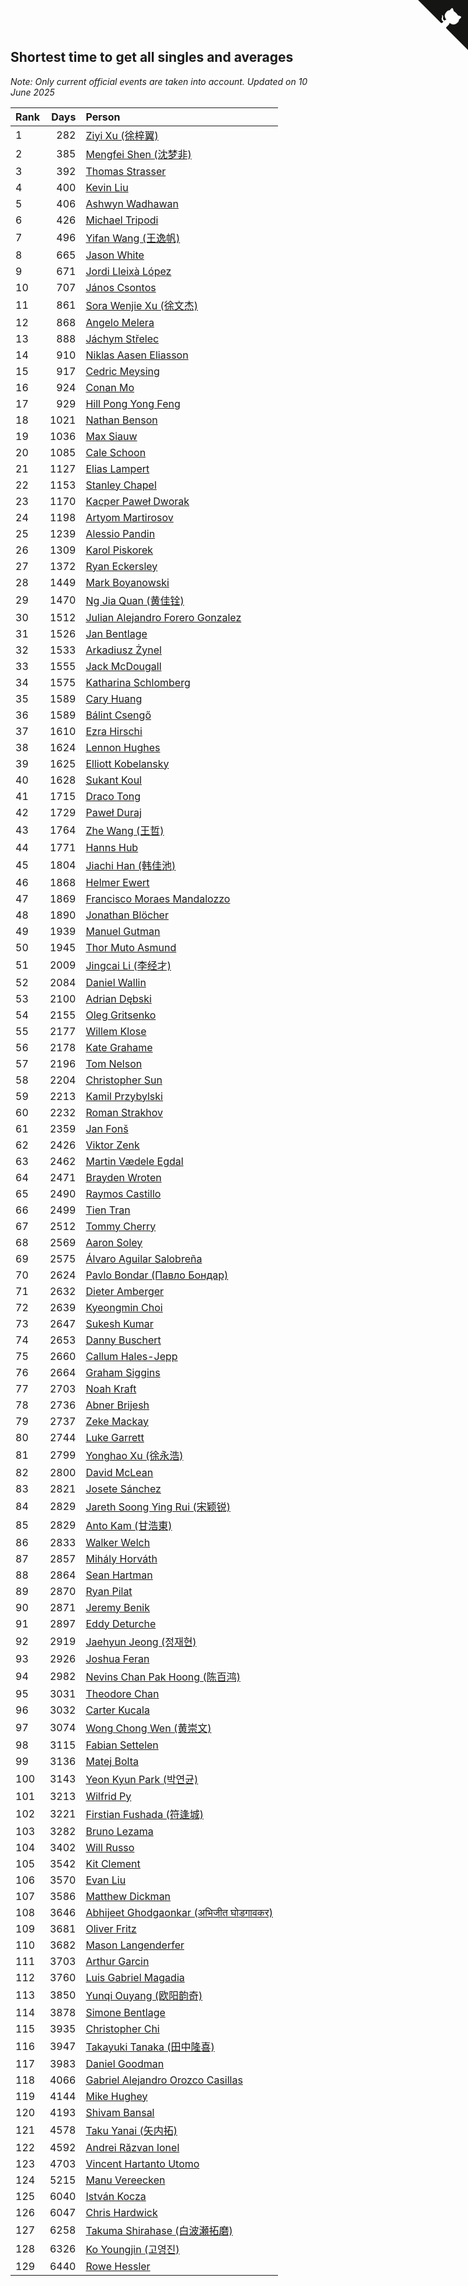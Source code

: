 ## Shortest time to get all singles and averages

*Note: Only current official events are taken into account.*
*Updated on 10 June 2025*

| Rank | Days | Person |
| :--- | ---: | :--- |
| 1 | 282 | [Ziyi Xu (徐梓翼)](https://www.worldcubeassociation.org/persons/2023XUZI01) |
| 2 | 385 | [Mengfei Shen (沈梦非)](https://www.worldcubeassociation.org/persons/2018SHEN07) |
| 3 | 392 | [Thomas Strasser](https://www.worldcubeassociation.org/persons/2022STRA10) |
| 4 | 400 | [Kevin Liu](https://www.worldcubeassociation.org/persons/2023LIUK02) |
| 5 | 406 | [Ashwyn Wadhawan](https://www.worldcubeassociation.org/persons/2022WADH02) |
| 6 | 426 | [Michael Tripodi](https://www.worldcubeassociation.org/persons/2021TRIP01) |
| 7 | 496 | [Yifan Wang (王逸帆)](https://www.worldcubeassociation.org/persons/2017WANY29) |
| 8 | 665 | [Jason White](https://www.worldcubeassociation.org/persons/2016WHIT16) |
| 9 | 671 | [Jordi Lleixà López](https://www.worldcubeassociation.org/persons/2023LOPE09) |
| 10 | 707 | [János Csontos](https://www.worldcubeassociation.org/persons/2022CSON01) |
| 11 | 861 | [Sora Wenjie Xu (徐文杰)](https://www.worldcubeassociation.org/persons/2016XUWE02) |
| 12 | 868 | [Angelo Melera](https://www.worldcubeassociation.org/persons/2022MELE01) |
| 13 | 888 | [Jáchym Střelec](https://www.worldcubeassociation.org/persons/2022STRE03) |
| 14 | 910 | [Niklas Aasen Eliasson](https://www.worldcubeassociation.org/persons/2021ELIA01) |
| 15 | 917 | [Cedric Meysing](https://www.worldcubeassociation.org/persons/2017MEYS02) |
| 16 | 924 | [Conan Mo](https://www.worldcubeassociation.org/persons/2020MOCO01) |
| 17 | 929 | [Hill Pong Yong Feng](https://www.worldcubeassociation.org/persons/2017FENG10) |
| 18 | 1021 | [Nathan Benson](https://www.worldcubeassociation.org/persons/2022BENS01) |
| 19 | 1036 | [Max Siauw](https://www.worldcubeassociation.org/persons/2017SIAU02) |
| 20 | 1085 | [Cale Schoon](https://www.worldcubeassociation.org/persons/2014SCHO02) |
| 21 | 1127 | [Elias Lampert](https://www.worldcubeassociation.org/persons/2021LAMP01) |
| 22 | 1153 | [Stanley Chapel](https://www.worldcubeassociation.org/persons/2016CHAP04) |
| 23 | 1170 | [Kacper Paweł Dworak](https://www.worldcubeassociation.org/persons/2020DWOR01) |
| 24 | 1198 | [Artyom Martirosov](https://www.worldcubeassociation.org/persons/2016MART29) |
| 25 | 1239 | [Alessio Pandin](https://www.worldcubeassociation.org/persons/2021PAND01) |
| 26 | 1309 | [Karol Piskorek](https://www.worldcubeassociation.org/persons/2021PISK01) |
| 27 | 1372 | [Ryan Eckersley](https://www.worldcubeassociation.org/persons/2019ECKE02) |
| 28 | 1449 | [Mark Boyanowski](https://www.worldcubeassociation.org/persons/2014BOYA01) |
| 29 | 1470 | [Ng Jia Quan (黄佳铨)](https://www.worldcubeassociation.org/persons/2015QUAN03) |
| 30 | 1512 | [Julian Alejandro Forero Gonzalez](https://www.worldcubeassociation.org/persons/2018GONZ30) |
| 31 | 1526 | [Jan Bentlage](https://www.worldcubeassociation.org/persons/2010BENT01) |
| 32 | 1533 | [Arkadiusz Żynel](https://www.worldcubeassociation.org/persons/2018ZYNE01) |
| 33 | 1555 | [Jack McDougall](https://www.worldcubeassociation.org/persons/2020MCDO01) |
| 34 | 1575 | [Katharina Schlomberg](https://www.worldcubeassociation.org/persons/2020SCHL01) |
| 35 | 1589 | [Cary Huang](https://www.worldcubeassociation.org/persons/2015HUAN48) |
| 36 | 1589 | [Bálint Csengő](https://www.worldcubeassociation.org/persons/2019CSEN01) |
| 37 | 1610 | [Ezra Hirschi](https://www.worldcubeassociation.org/persons/2019HIRS01) |
| 38 | 1624 | [Lennon Hughes](https://www.worldcubeassociation.org/persons/2017HUGH04) |
| 39 | 1625 | [Elliott Kobelansky](https://www.worldcubeassociation.org/persons/2019KOBE03) |
| 40 | 1628 | [Sukant Koul](https://www.worldcubeassociation.org/persons/2014KOUL01) |
| 41 | 1715 | [Draco Tong](https://www.worldcubeassociation.org/persons/2020TONG02) |
| 42 | 1729 | [Paweł Duraj](https://www.worldcubeassociation.org/persons/2016DURA09) |
| 43 | 1764 | [Zhe Wang (王哲)](https://www.worldcubeassociation.org/persons/2019WANZ21) |
| 44 | 1771 | [Hanns Hub](https://www.worldcubeassociation.org/persons/2013HUBH01) |
| 45 | 1804 | [Jiachi Han (韩佳池)](https://www.worldcubeassociation.org/persons/2014HANJ02) |
| 46 | 1868 | [Helmer Ewert](https://www.worldcubeassociation.org/persons/2015EWER01) |
| 47 | 1869 | [Francisco Moraes Mandalozzo](https://www.worldcubeassociation.org/persons/2017MAND13) |
| 48 | 1890 | [Jonathan Blöcher](https://www.worldcubeassociation.org/persons/2018BLOC01) |
| 49 | 1939 | [Manuel Gutman](https://www.worldcubeassociation.org/persons/2017GUTM01) |
| 50 | 1945 | [Thor Muto Asmund](https://www.worldcubeassociation.org/persons/2017ASMU01) |
| 51 | 2009 | [Jingcai Li (李经才)](https://www.worldcubeassociation.org/persons/2019LIJI25) |
| 52 | 2084 | [Daniel Wallin](https://www.worldcubeassociation.org/persons/2013WALL03) |
| 53 | 2100 | [Adrian Dębski](https://www.worldcubeassociation.org/persons/2017DEBS01) |
| 54 | 2155 | [Oleg Gritsenko](https://www.worldcubeassociation.org/persons/2011GRIT01) |
| 55 | 2177 | [Willem Klose](https://www.worldcubeassociation.org/persons/2017KLOS01) |
| 56 | 2178 | [Kate Grahame](https://www.worldcubeassociation.org/persons/2018GRAH05) |
| 57 | 2196 | [Tom Nelson](https://www.worldcubeassociation.org/persons/2013NELS01) |
| 58 | 2204 | [Christopher Sun](https://www.worldcubeassociation.org/persons/2017SUNC02) |
| 59 | 2213 | [Kamil Przybylski](https://www.worldcubeassociation.org/persons/2016PRZY01) |
| 60 | 2232 | [Roman Strakhov](https://www.worldcubeassociation.org/persons/2012STRA02) |
| 61 | 2359 | [Jan Fonš](https://www.worldcubeassociation.org/persons/2017FONS04) |
| 62 | 2426 | [Viktor Zenk](https://www.worldcubeassociation.org/persons/2016ZENK01) |
| 63 | 2462 | [Martin Vædele Egdal](https://www.worldcubeassociation.org/persons/2013EGDA02) |
| 64 | 2471 | [Brayden Wroten](https://www.worldcubeassociation.org/persons/2018WROT01) |
| 65 | 2490 | [Raymos Castillo](https://www.worldcubeassociation.org/persons/2017CAST41) |
| 66 | 2499 | [Tien Tran](https://www.worldcubeassociation.org/persons/2018TRAN09) |
| 67 | 2512 | [Tommy Cherry](https://www.worldcubeassociation.org/persons/2015CHER07) |
| 68 | 2569 | [Aaron Soley](https://www.worldcubeassociation.org/persons/2017SOLE01) |
| 69 | 2575 | [Álvaro Aguilar Salobreña](https://www.worldcubeassociation.org/persons/2015SALO01) |
| 70 | 2624 | [Pavlo Bondar (Павло Бондар)](https://www.worldcubeassociation.org/persons/2018BOND03) |
| 71 | 2632 | [Dieter Amberger](https://www.worldcubeassociation.org/persons/2016AMBE02) |
| 72 | 2639 | [Kyeongmin Choi](https://www.worldcubeassociation.org/persons/2017CHOI07) |
| 73 | 2647 | [Sukesh Kumar](https://www.worldcubeassociation.org/persons/2017KUMA30) |
| 74 | 2653 | [Danny Buschert](https://www.worldcubeassociation.org/persons/2017BUSC03) |
| 75 | 2660 | [Callum Hales-Jepp](https://www.worldcubeassociation.org/persons/2012HALE01) |
| 76 | 2664 | [Graham Siggins](https://www.worldcubeassociation.org/persons/2016SIGG01) |
| 77 | 2703 | [Noah Kraft](https://www.worldcubeassociation.org/persons/2016KRAF01) |
| 78 | 2736 | [Abner Brijesh](https://www.worldcubeassociation.org/persons/2016BRIJ01) |
| 79 | 2737 | [Zeke Mackay](https://www.worldcubeassociation.org/persons/2015MACK06) |
| 80 | 2744 | [Luke Garrett](https://www.worldcubeassociation.org/persons/2017GARR05) |
| 81 | 2799 | [Yonghao Xu (徐永浩)](https://www.worldcubeassociation.org/persons/2017XUYO01) |
| 82 | 2800 | [David McLean](https://www.worldcubeassociation.org/persons/2017MCLE03) |
| 83 | 2821 | [Josete Sánchez](https://www.worldcubeassociation.org/persons/2015SANC18) |
| 84 | 2829 | [Jareth Soong Ying Rui (宋颖锐)](https://www.worldcubeassociation.org/persons/2016SOON01) |
| 85 | 2829 | [Anto Kam (甘浩東)](https://www.worldcubeassociation.org/persons/2017TUNG13) |
| 86 | 2833 | [Walker Welch](https://www.worldcubeassociation.org/persons/2011WELC01) |
| 87 | 2857 | [Mihály Horváth](https://www.worldcubeassociation.org/persons/2016HORV04) |
| 88 | 2864 | [Sean Hartman](https://www.worldcubeassociation.org/persons/2016HART02) |
| 89 | 2870 | [Ryan Pilat](https://www.worldcubeassociation.org/persons/2016PILA03) |
| 90 | 2871 | [Jeremy Benik](https://www.worldcubeassociation.org/persons/2016BENI05) |
| 91 | 2897 | [Eddy Deturche](https://www.worldcubeassociation.org/persons/2014DETU01) |
| 92 | 2919 | [Jaehyun Jeong (정재현)](https://www.worldcubeassociation.org/persons/2016JEON02) |
| 93 | 2926 | [Joshua Feran](https://www.worldcubeassociation.org/persons/2011FERA01) |
| 94 | 2982 | [Nevins Chan Pak Hoong (陈百鸿)](https://www.worldcubeassociation.org/persons/2010CHAN20) |
| 95 | 3031 | [Theodore Chan](https://www.worldcubeassociation.org/persons/2016CHAN25) |
| 96 | 3032 | [Carter Kucala](https://www.worldcubeassociation.org/persons/2015KUCA01) |
| 97 | 3074 | [Wong Chong Wen (黄崇文)](https://www.worldcubeassociation.org/persons/2014WENW01) |
| 98 | 3115 | [Fabian Settelen](https://www.worldcubeassociation.org/persons/2015SETT01) |
| 99 | 3136 | [Matej Bolta](https://www.worldcubeassociation.org/persons/2015BOLT01) |
| 100 | 3143 | [Yeon Kyun Park (박연균)](https://www.worldcubeassociation.org/persons/2016PARK10) |
| 101 | 3213 | [Wilfrid Py](https://www.worldcubeassociation.org/persons/2016PYWI01) |
| 102 | 3221 | [Firstian Fushada (符逢城)](https://www.worldcubeassociation.org/persons/2015FUSH01) |
| 103 | 3282 | [Bruno Lezama](https://www.worldcubeassociation.org/persons/2014LEZA02) |
| 104 | 3402 | [Will Russo](https://www.worldcubeassociation.org/persons/2015RUSS03) |
| 105 | 3542 | [Kit Clement](https://www.worldcubeassociation.org/persons/2008CLEM01) |
| 106 | 3570 | [Evan Liu](https://www.worldcubeassociation.org/persons/2009LIUE01) |
| 107 | 3586 | [Matthew Dickman](https://www.worldcubeassociation.org/persons/2013DICK01) |
| 108 | 3646 | [Abhijeet Ghodgaonkar (अभिजीत घोडगावकर)](https://www.worldcubeassociation.org/persons/2013GHOD01) |
| 109 | 3681 | [Oliver Fritz](https://www.worldcubeassociation.org/persons/2014FRIT02) |
| 110 | 3682 | [Mason Langenderfer](https://www.worldcubeassociation.org/persons/2013LANG03) |
| 111 | 3703 | [Arthur Garcin](https://www.worldcubeassociation.org/persons/2014GARC27) |
| 112 | 3760 | [Luis Gabriel Magadia](https://www.worldcubeassociation.org/persons/2014MAGA04) |
| 113 | 3850 | [Yunqi Ouyang (欧阳韵奇)](https://www.worldcubeassociation.org/persons/2007YUNQ01) |
| 114 | 3878 | [Simone Bentlage](https://www.worldcubeassociation.org/persons/2014OHLE01) |
| 115 | 3935 | [Christopher Chi](https://www.worldcubeassociation.org/persons/2014CHIC01) |
| 116 | 3947 | [Takayuki Tanaka (田中隆喜)](https://www.worldcubeassociation.org/persons/2014TANA01) |
| 117 | 3983 | [Daniel Goodman](https://www.worldcubeassociation.org/persons/2013GOOD01) |
| 118 | 4066 | [Gabriel Alejandro Orozco Casillas](https://www.worldcubeassociation.org/persons/2008CASI01) |
| 119 | 4144 | [Mike Hughey](https://www.worldcubeassociation.org/persons/2007HUGH01) |
| 120 | 4193 | [Shivam Bansal](https://www.worldcubeassociation.org/persons/2011BANS02) |
| 121 | 4578 | [Taku Yanai (矢内拓)](https://www.worldcubeassociation.org/persons/2012YANA01) |
| 122 | 4592 | [Andrei Răzvan Ionel](https://www.worldcubeassociation.org/persons/2012IONE01) |
| 123 | 4703 | [Vincent Hartanto Utomo](https://www.worldcubeassociation.org/persons/2010UTOM01) |
| 124 | 5215 | [Manu Vereecken](https://www.worldcubeassociation.org/persons/2010VERE01) |
| 125 | 6040 | [István Kocza](https://www.worldcubeassociation.org/persons/2005KOCZ01) |
| 126 | 6047 | [Chris Hardwick](https://www.worldcubeassociation.org/persons/2003HARD01) |
| 127 | 6258 | [Takuma Shirahase (白波瀬拓磨)](https://www.worldcubeassociation.org/persons/2007SHIR01) |
| 128 | 6326 | [Ko Youngjin (고영진)](https://www.worldcubeassociation.org/persons/2007YOUN04) |
| 129 | 6440 | [Rowe Hessler](https://www.worldcubeassociation.org/persons/2007HESS01) |


<a href="https://github.com/JustinTimeCuber/wca_statistics" class="github-corner" aria-label="View source on Github"><svg width="80" height="80" viewBox="0 0 250 250" style="fill:#151513; color:#fff; position: absolute; top: 0; border: 0; right: 0;" aria-hidden="true"><path d="M0,0 L115,115 L130,115 L142,142 L250,250 L250,0 Z"></path><path d="M128.3,109.0 C113.8,99.7 119.0,89.6 119.0,89.6 C122.0,82.7 120.5,78.6 120.5,78.6 C119.2,72.0 123.4,76.3 123.4,76.3 C127.3,80.9 125.5,87.3 125.5,87.3 C122.9,97.6 130.6,101.9 134.4,103.2" fill="currentColor" style="transform-origin: 130px 106px;" class="octo-arm"></path><path d="M115.0,115.0 C114.9,115.1 118.7,116.5 119.8,115.4 L133.7,101.6 C136.9,99.2 139.9,98.4 142.2,98.6 C133.8,88.0 127.5,74.4 143.8,58.0 C148.5,53.4 154.0,51.2 159.7,51.0 C160.3,49.4 163.2,43.6 171.4,40.1 C171.4,40.1 176.1,42.5 178.8,56.2 C183.1,58.6 187.2,61.8 190.9,65.4 C194.5,69.0 197.7,73.2 200.1,77.6 C213.8,80.2 216.3,84.9 216.3,84.9 C212.7,93.1 206.9,96.0 205.4,96.6 C205.1,102.4 203.0,107.8 198.3,112.5 C181.9,128.9 168.3,122.5 157.7,114.1 C157.9,116.9 156.7,120.9 152.7,124.9 L141.0,136.5 C139.8,137.7 141.6,141.9 141.8,141.8 Z" fill="currentColor" class="octo-body"></path></svg></a><style>.github-corner:hover .octo-arm{animation:octocat-wave 560ms ease-in-out}@keyframes octocat-wave{0%,100%{transform:rotate(0)}20%,60%{transform:rotate(-25deg)}40%,80%{transform:rotate(10deg)}}@media (max-width:500px){.github-corner:hover .octo-arm{animation:none}.github-corner .octo-arm{animation:octocat-wave 560ms ease-in-out}}</style>
